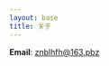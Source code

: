 ```yaml
---
layout: base
title: 关于
---
```

<!--head><bgsound src="你的音乐连接" loop="-1"></head-->
<strong>Email</strong>: <span class="dynamic-email">znblhfh@163.pbz</span> </p>

<script type="text/javascript">
function rot13(str) {
  return str.replace(/[a-zA-Z]/g, function(c) {
    return String.fromCharCode((c <= 'Z' ? 90 : 122) >= (c = c.charCodeAt(0) + 13) ? c : c - 26);
  });
}

$(document).ready(function () {
    $('.dynamic-email').each(function (idx, obj) {
        var email = rot13($(obj).html());
        $(obj).html("<a href='mailto:" + email + "'>" + email + "</a>");
    });
});
</script>